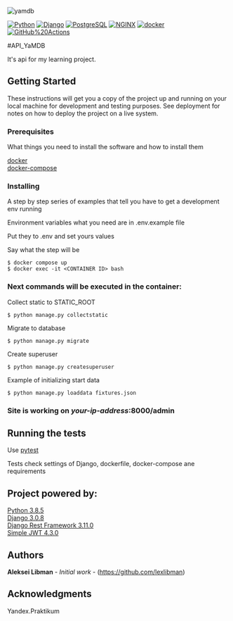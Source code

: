 ![yamdb](https://github.com/lexlibman/yamdb_final/workflows/yamdb/badge.svg?branch=master)

[![Python](https://img.shields.io/badge/-Python-464646??style=flat-square&logo=Python)](https://www.python.org/)
[![Django](https://img.shields.io/badge/-Django-464646??style=flat-square&logo=Django)](https://www.djangoproject.com/)
[![PostgreSQL](https://img.shields.io/badge/-PostgreSQL-464646??style=flat-square&logo=PostgreSQL)](https://www.postgresql.org/)
[![NGINX](https://img.shields.io/badge/-NGINX-464646??style=flat-square&logo=NGINX)](https://nginx.org/ru/)
[![docker](https://img.shields.io/badge/-Docker-464646??style=flat-square&logo=docker)](https://www.docker.com/)
[![GitHub%20Actions](https://img.shields.io/badge/-GitHub%20Actions-464646??style=flat-square&logo=GitHub%20actions)](https://github.com/features/actions)

#API_YaMDB

It's api for my learning project. 

## Getting Started

These instructions will get you a copy of the project up and running on your local machine for development and testing purposes. See deployment for notes on how to deploy the project on a live system.

### Prerequisites

What things you need to install the software and how to install them

[docker](https://docs.docker.com/engine/install/) <br>
[docker-compose](https://docs.docker.com/compose/install/)

### Installing

A step by step series of examples that tell you have to get a development env running

Environment variables what you need are in .env.example file

Put they to .env and set yours values

Say what the step will be

```
$ docker compose up
$ docker exec -it <CONTAINER ID> bash
```
### Next commands will be executed in the container:

Collect static to STATIC_ROOT

```
$ python manage.py collectstatic
```

Migrate to database

```
$ python manage.py migrate
```

Create superuser

```
$ python manage.py createsuperuser
```

Example of initializing start data

```
$ python manage.py loaddata fixtures.json
```

### Site is working on *your-ip-address*:8000/admin

## Running the tests

Use [pytest](https://docs.pytest.org/en/stable/)

Tests check settings of Django, dockerfile, docker-compose ane requirements

## Project powered by:
[Python 3.8.5](https://www.python.org/downloads/release/python-385/) <br>
[Django 3.0.8](https://www.djangoproject.com) <br>
[Django Rest Framework 3.11.0](https://www.django-rest-framework.org) <br>
[Simple JWT 4.3.0](https://django-rest-framework-simplejwt.readthedocs.io/en/latest/)

## Authors

**Aleksei Libman** - *Initial work* - (https://github.com/lexlibman)

## Acknowledgments

Yandex.Praktikum
